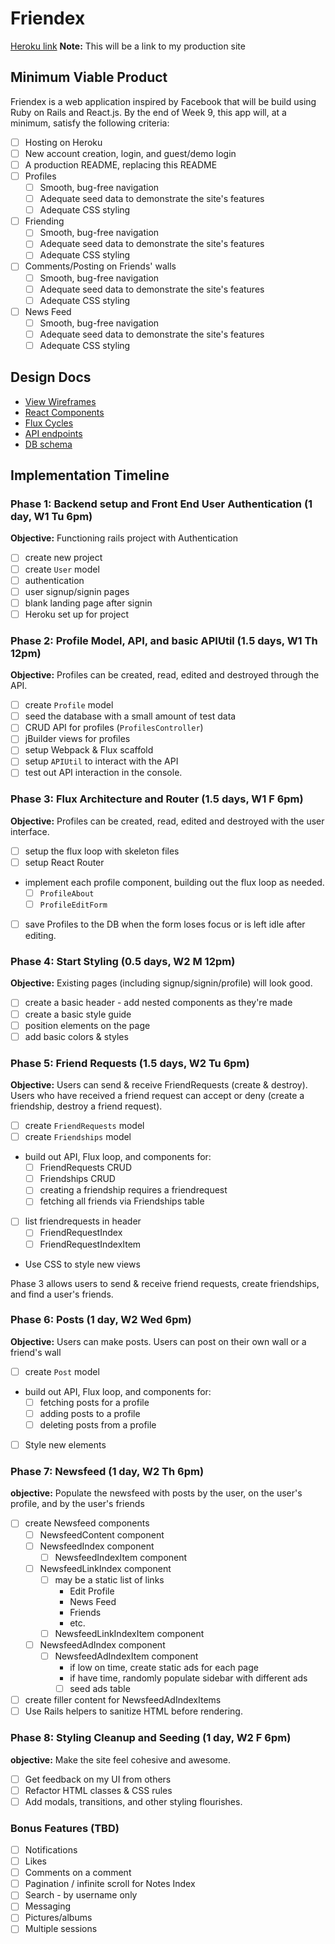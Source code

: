 # Friendex

[Heroku link][heroku] **Note:** This will be a link to my production site

[heroku]: http://www.herokuapp.com

## Minimum Viable Product

Friendex is a web application inspired by Facebook that will be build using Ruby on Rails and React.js.  By the end of Week 9, this app will, at a minimum, satisfy the following criteria:

- [ ] Hosting on Heroku
- [ ] New account creation, login, and guest/demo login
- [ ] A production README, replacing this README
- [ ] Profiles
  - [ ] Smooth, bug-free navigation
  - [ ] Adequate seed data to demonstrate the site's features
  - [ ] Adequate CSS styling
- [ ] Friending
  - [ ] Smooth, bug-free navigation
  - [ ] Adequate seed data to demonstrate the site's features
  - [ ] Adequate CSS styling
- [ ] Comments/Posting on Friends' walls
  - [ ] Smooth, bug-free navigation
  - [ ] Adequate seed data to demonstrate the site's features
  - [ ] Adequate CSS styling
- [ ] News Feed
  - [ ] Smooth, bug-free navigation
  - [ ] Adequate seed data to demonstrate the site's features
  - [ ] Adequate CSS styling

## Design Docs
* [View Wireframes][views]
* [React Components][components]
* [Flux Cycles][flux-cycles]
* [API endpoints][api-endpoints]
* [DB schema][schema]

[views]: docs/views.md
[components]: docs/components.md
[flux-cycles]: docs/flux-cycles.md
[api-endpoints]: docs/api-endpoints.md
[schema]: docs/schema.md

## Implementation Timeline

### Phase 1: Backend setup and Front End User Authentication (1 day, W1 Tu 6pm)

**Objective:** Functioning rails project with Authentication

- [ ] create new project
- [ ] create `User` model
- [ ] authentication
- [ ] user signup/signin pages
- [ ] blank landing page after signin
- [ ] Heroku set up for project

### Phase 2: Profile Model, API, and basic APIUtil (1.5 days, W1 Th 12pm)

**Objective:** Profiles can be created, read, edited and destroyed through
the API.

- [ ] create `Profile` model
- [ ] seed the database with a small amount of test data
- [ ] CRUD API for profiles (`ProfilesController`)
- [ ] jBuilder views for profiles
- [ ] setup Webpack & Flux scaffold
- [ ] setup `APIUtil` to interact with the API
- [ ] test out API interaction in the console.

### Phase 3: Flux Architecture and Router (1.5 days, W1 F 6pm)

**Objective:** Profiles can be created, read, edited and destroyed with the
user interface.

- [ ] setup the flux loop with skeleton files
- [ ] setup React Router
- implement each profile component, building out the flux loop as needed.
  - [ ] `ProfileAbout`
  - [ ] `ProfileEditForm`
- [ ] save Profiles to the DB when the form loses focus or is left idle
  after editing.

### Phase 4: Start Styling (0.5 days, W2 M 12pm)

**Objective:** Existing pages (including signup/signin/profile) will look good.

- [ ] create a basic header - add nested components as they're made
- [ ] create a basic style guide
- [ ] position elements on the page
- [ ] add basic colors & styles

### Phase 5: Friend Requests (1.5 days, W2 Tu 6pm)

**Objective:** Users can send & receive FriendRequests (create & destroy). Users who have received a friend request can accept or deny (create a friendship, destroy a friend request).

- [ ] create `FriendRequests` model
- [ ] create `Friendships` model
- build out API, Flux loop, and components for:
  - [ ] FriendRequests CRUD
  - [ ] Friendships CRUD
  - [ ] creating a friendship requires a friendrequest
  - [ ] fetching all friends via Friendships table
- [ ] list friendrequests in header
  - [ ] FriendRequestIndex
  - [ ] FriendRequestIndexItem
- Use CSS to style new views

Phase 3 allows users to send & receive friend requests, create friendships, and find a user's friends.

### Phase 6: Posts (1 day, W2 Wed 6pm)

**Objective:** Users can make posts. Users can post on their own wall or a friend's wall

- [ ] create `Post` model
- build out API, Flux loop, and components for:
  - [ ] fetching posts for a profile
  - [ ] adding posts to a profile
  - [ ] deleting posts from a profile
- [ ] Style new elements

### Phase 7: Newsfeed (1 day, W2 Th 6pm)

**objective:** Populate the newsfeed with posts by the user, on the user's profile, and by the user's friends

- [ ] create Newsfeed components
  - [ ] NewsfeedContent component
  - [ ] NewsfeedIndex component
    - [ ] NewsfeedIndexItem component
  - [ ] NewsfeedLinkIndex component
    - [ ] may be a static list of links
      - Edit Profile
      - News Feed
      - Friends
      - etc.
    - [ ] NewsfeedLinkIndexItem component
  - [ ] NewsfeedAdIndex component
    - [ ] NewsfeedAdIndexItem component
      - if low on time, create static ads for each page
      - if have time, randomly populate sidebar with different ads
      - [ ] seed ads table
- [ ] create filler content for NewsfeedAdIndexItems
- [ ] Use Rails helpers to sanitize HTML before rendering.

### Phase 8: Styling Cleanup and Seeding (1 day, W2 F 6pm)

**objective:** Make the site feel cohesive and awesome.

- [ ] Get feedback on my UI from others
- [ ] Refactor HTML classes & CSS rules
- [ ] Add modals, transitions, and other styling flourishes.

### Bonus Features (TBD)
- [ ] Notifications
- [ ] Likes
- [ ] Comments on a comment
- [ ] Pagination / infinite scroll for Notes Index
- [ ] Search - by username only
- [ ] Messaging
- [ ] Pictures/albums
- [ ] Multiple sessions

[phase-one]: docs/phases/phase1.md
[phase-two]: docs/phases/phase2.md
[phase-three]: docs/phases/phase3.md
[phase-four]: docs/phases/phase4.md
[phase-five]: docs/phases/phase5.md
